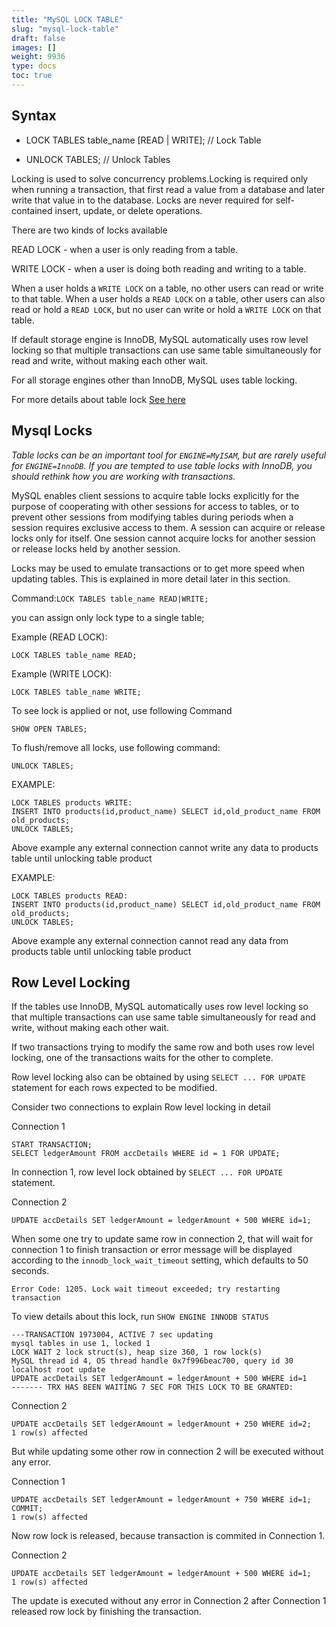```yaml
---
title: "MySQL LOCK TABLE"
slug: "mysql-lock-table"
draft: false
images: []
weight: 9936
type: docs
toc: true
---
```


## Syntax
- LOCK TABLES table_name [READ | WRITE]; // Lock Table

- UNLOCK TABLES; // Unlock Tables

Locking is used to solve concurrency problems.Locking is required only when running a transaction, that first read a value from a database and later write that value in to the database. Locks are never required for self-contained insert, update, or delete operations.


There are two kinds of locks available

READ LOCK - when a user is only reading from a table.

WRITE LOCK -  when a user is doing both reading and writing to a table.

When a user holds a `WRITE LOCK` on a table, no other users can read or write to that table. When a user holds a `READ LOCK` on a table, other users can also read or hold a `READ LOCK`, but no user can write or hold a `WRITE LOCK` on that table.


If default storage engine is InnoDB, MySQL automatically uses row level locking so that multiple transactions can use same table simultaneously for read and write, without making each other wait.

For all storage engines other than InnoDB, MySQL uses table locking.


For more details about table lock [See here][1]


  [1]: http://dev.mysql.com/doc/refman/5.7/en/lock-tables.html

## Mysql Locks
_Table locks can be an important tool for `ENGINE=MyISAM`, but are rarely useful for `ENGINE=InnoDB`.  If you are tempted to use table locks with InnoDB, you should rethink how you are working with transactions._

MySQL enables client sessions to acquire table locks explicitly for the purpose of cooperating with other sessions for access to tables, or to prevent other sessions from modifying tables during periods when a session requires exclusive access to them. A session can acquire or release locks only for itself. One session cannot acquire locks for another session or release locks held by another session.

Locks may be used to emulate transactions or to get more speed when updating tables. This is explained in more detail later in this section.

Command:`LOCK TABLES table_name READ|WRITE;`

you can assign only lock type to a single table;

Example (READ LOCK):

    LOCK TABLES table_name READ;
Example (WRITE LOCK):

    LOCK TABLES table_name WRITE;
To see lock is applied or not, use following Command

    SHOW OPEN TABLES;
To flush/remove all locks, use following command:

    UNLOCK TABLES;

EXAMPLE:

    LOCK TABLES products WRITE:  
    INSERT INTO products(id,product_name) SELECT id,old_product_name FROM old_products;
    UNLOCK TABLES;
    
Above example any external connection cannot write any data to products table until unlocking table product

EXAMPLE:

    LOCK TABLES products READ:  
    INSERT INTO products(id,product_name) SELECT id,old_product_name FROM old_products;
    UNLOCK TABLES;

Above example any external connection cannot read any data from products table until unlocking table product





## Row Level Locking
If the tables use InnoDB, MySQL automatically uses row level locking so that multiple transactions can use same table simultaneously for read and write, without making each other wait.

If two transactions trying to modify the same row and both uses row level locking, one of the transactions waits for the other to complete.

Row level locking also can be obtained by using `SELECT ... FOR UPDATE` statement for each rows expected to be modified.



Consider two connections to explain Row level locking in detail

Connection 1

    START TRANSACTION;
    SELECT ledgerAmount FROM accDetails WHERE id = 1 FOR UPDATE;

In connection 1, row level lock obtained by `SELECT ... FOR UPDATE` statement.

Connection 2

    UPDATE accDetails SET ledgerAmount = ledgerAmount + 500 WHERE id=1;

When some one try to update same row in connection 2, that will wait for connection 1 to finish transaction or error message will be displayed according to the `innodb_lock_wait_timeout` setting, which defaults to 50 seconds.

    Error Code: 1205. Lock wait timeout exceeded; try restarting transaction

To view details about this lock, run `SHOW ENGINE INNODB STATUS`

    ---TRANSACTION 1973004, ACTIVE 7 sec updating
    mysql tables in use 1, locked 1
    LOCK WAIT 2 lock struct(s), heap size 360, 1 row lock(s)
    MySQL thread id 4, OS thread handle 0x7f996beac700, query id 30 localhost root update
    UPDATE accDetails SET ledgerAmount = ledgerAmount + 500 WHERE id=1
    ------- TRX HAS BEEN WAITING 7 SEC FOR THIS LOCK TO BE GRANTED:

Connection 2

    UPDATE accDetails SET ledgerAmount = ledgerAmount + 250 WHERE id=2;
    1 row(s) affected

But while updating some other row in connection 2 will be executed without any error.


Connection 1

    UPDATE accDetails SET ledgerAmount = ledgerAmount + 750 WHERE id=1;
    COMMIT;
    1 row(s) affected


Now row lock is released, because transaction is commited in Connection 1.


Connection 2

    UPDATE accDetails SET ledgerAmount = ledgerAmount + 500 WHERE id=1;
    1 row(s) affected

The update is executed without any error in Connection 2 after Connection 1 released row lock by finishing the transaction.







